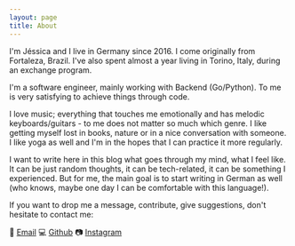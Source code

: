```yaml
---
layout: page
title: About
---
```


I'm Jéssica and I live in Germany since 2016. I come originally from Fortaleza, Brazil. I've also spent almost a year living in Torino, Italy, during an exchange program.

I'm a software engineer, mainly working with Backend (Go/Python). To me is very satisfying to achieve things through code.

I love music; everything that touches me emotionally and has melodic keyboards/guitars - to me does not matter so much which genre. I like getting myself lost in books, nature or in a nice conversation with someone. I like yoga as well and I'm in the hopes that I can practice it more regularly.

I want to write here in this blog what goes through my mind, what I feel like. It can be just random thoughts, it can be tech-related, it can be something I experienced. But for me, the main goal is to start writing in German as well (who knows, maybe one day I can be comfortable with this language!).


If you want to drop me a message, contribute, give suggestions, don't hesitate to contact me:

:email: [Email](mailto:jessicaalins@gmail.com) :computer: [Github](https://github.com/jessicalins) :camera: [Instagram](https://www.instagram.com/cupsofwonder/)
